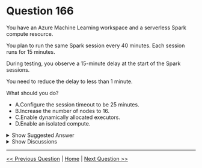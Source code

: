 # Question 166

You have an Azure Machine Learning workspace and a serverless Spark compute resource.

You plan to run the same Spark session every 40 minutes. Each session runs for 15 minutes.

During testing, you observe a 15-minute delay at the start of the Spark sessions.

You need to reduce the delay to less than 1 minute.

What should you do?

- A.Configure the session timeout to be 25 minutes.
- B.Increase the number of nodes to 16.
- C.Enable dynamically allocated executors.
- D.Enable an isolated compute.

<details>
  <summary>Show Suggested Answer</summary>

<strong>A</strong><br>

</details>

<details>
  <summary>Show Discussions</summary>

<blockquote><p><strong>jl420</strong> <code>(Wed 13 Nov 2024 01:43)</code> - <em>Upvotes: 2</em></p><p>By configuring the session timeout to be 25 minutes, you allow the Spark session to remain active between runs, preventing it from shutting down between each 40-minute interval. Since each session runs for 15 minutes, setting the timeout to 25 minutes keeps the session warm and reduces the initialization delay.</p></blockquote>

</details>

---

[<< Previous Question](question_165.md) | [Home](../index.md) | [Next Question >>](question_167.md)
